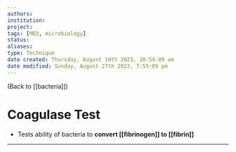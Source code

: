 ```yaml
---
authors: 
institution: 
project: 
tags: [MED, microbiology]
status: 
aliases: 
type: Technique
date created: Thursday, August 10th 2023, 10:54:09 am
date modified: Sunday, August 27th 2023, 7:55:09 pm
---
```


(Back to [[bacteria]])

# Coagulase Test

- Tests ability of bacteria to **convert [[fibrinogen]] to [[fibrin]]**

---
